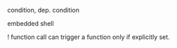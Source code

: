 condition, dep. condition

embedded shell

! function call can trigger a function only if explicitly set.
